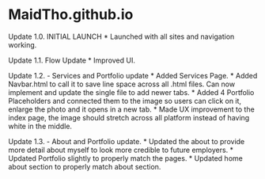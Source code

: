 # MaidTho.github.io

Update 1.0. INITIAL LAUNCH
    * Launched with all sites and navigation working.

Update 1.1. Flow Update
    * Improved UI.

Update 1.2. - Services and Portfolio update
    * Added Services Page.
    * Added Navbar.html to call it to save line space across all .html files. Can now implement and update the single file to add newer tabs. 
    * Added 4 Portfolio Placeholders and connected them to the image so users can click on it, enlarge the photo and it opens in a new tab. 
    * Made UX improvement to the index page, the image should stretch across all platform instead of having white in the middle.

Update 1.3. - About and Portfolio update.
    * Updated the about to provide more detail about myself to look more credible to future employers.
    * Updated Portfolio slightly to properly match the pages.
    * Updated home about section to properly match about section.

